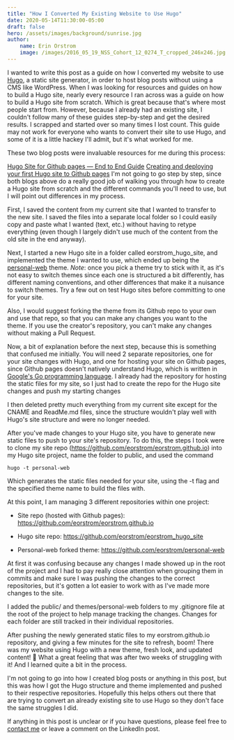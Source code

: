 ```yaml
---
title: "How I Converted My Existing Website to Use Hugo"
date: 2020-05-14T11:30:00-05:00
draft: false
hero: /assets/images/background/sunrise.jpg
author:
    name: Erin Orstrom
    image: /images/2016_05_19_NSS_Cohort_12_0274_T_cropped_246x246.jpg
---
```


I wanted to write this post as a guide on how I converted my website to use <a href='https://gohugo.io/' target='_blank'>Hugo</a>, a static site generator, in order to host blog posts without using a CMS like WordPress. When I was looking for resources and guides on how to build a Hugo site, nearly every resource I ran across was a guide on how to build a Hugo site from scratch. Which is great because that's where most people start from. However, because I already had an existing site, I couldn't follow many of these guides step-by-step and get the desired results. I scrapped and started over so many times I lost count. This guide may not work for everyone who wants to convert their site to use Hugo, and some of it is a little hackey I'll admit, but it's what worked for me.

These two blog posts were invaluable resources for me during this process:

<a href='https://medium.com/@pritamp/hugo-site-for-github-pages-end-to-end-guide-797de62b9892' target='_blank'>Hugo Site for Github pages — End to End Guide</a>
<a href='https://inside.getambassador.com/creating-and-deploying-your-first-hugo-site-to-github-pages-1e1f496cf88d' target='_blank'>Creating and deploying your first Hugo site to Github pages</a>
I'm not going to go step by step, since both blogs above do a really good job of walking you through how to create a Hugo site from scratch and the different commands you'll need to use, but I will point out differences in my process.

First, I saved the content from my current site that I wanted to transfer to the new site. I saved the files into a separate local folder so I could easily copy and paste what I wanted (text, etc.) without having to retype everything (even though I largely didn't use much of the content from the old site in the end anyway).

Next, I started a new Hugo site in a folder called eorstrom_hugo_site, and implemented the theme I wanted to use, which ended up being the <a href='https://themes.gohugo.io/personal-web/personal-web' target='_blank'>personal-web</a> theme. *Note*: once you pick a theme try to stick with it, as it's not easy to switch themes since each one is structured a bit differently, has different naming conventions, and other differences that make it a nuisance to switch themes. Try a few out on test Hugo sites before committing to one for your site.

Also, I would suggest forking the theme from its Github repo to your own and use that repo, so that you can make any changes you want to the theme. If you use the creator's repository, you can't make any changes without making a Pull Request.

Now, a bit of explanation before the next step, because this is something that confused me initially. You will need 2 separate repositories, one for your site changes with Hugo, and one for hosting your site on Github pages, since Github pages doesn't natively understand Hugo, which is written in <a href='https://golang.org/' target='_blank'>Google's Go programming language</a>. I already had the repository for hosting the static files for my site, so I just had to create the repo for the Hugo site changes and push my starting changes

I then deleted pretty much everything from my current site except for the CNAME and ReadMe.md files, since the structure wouldn't play well with Hugo's site structure and were no longer needed.

After you've made changes to your Hugo site, you have to generate new static files to push to your site's repository. To do this, the steps I took were to clone my site repo (https://github.com/eorstrom/eorstrom.github.io) into my Hugo site project, name the folder to public, and used the command

    hugo -t personal-web

Which generates the static files needed for your site, using the -t flag and the specified theme name to build the files with.

At this point, I am managing 3 different repositories within one project:

* Site repo (hosted with Github pages): https://github.com/eorstrom/eorstrom.github.io

* Hugo site repo: https://github.com/eorstrom/eorstrom_hugo_site

* Personal-web forked theme: https://github.com/eorstrom/personal-web

At first it was confusing because any changes I made showed up in the root of the project and I had to pay really close attention when grouping them in commits and make sure I was pushing the changes to the correct repositories, but it's gotten a lot easier to work with as I've made more changes to the site.

I added the public/ and themes/personal-web folders to my .gitignore file at the root of the project to help manage tracking the changes. Changes for each folder are still tracked in their individual repositories.

After pushing the newly generated static files to my eorstrom.github.io repository, and giving a few minutes for the site to refresh, boom! There was my website using Hugo with a new theme, fresh look, and updated content! 🎉 What a great feeling that was after two weeks of struggling with it! And I learned quite a bit in the process.

I'm not going to go into how I created blog posts or anything in this post, but this was how I got the Hugo structure and theme implemented and pushed to their respective repositories. Hopefully this helps others out there that are trying to convert an already existing site to use Hugo so they don't face the same struggles I did.

If anything in this post is unclear or if you have questions, please feel free to <a href="/contact/">contact me</a> or leave a comment on the LinkedIn post.
